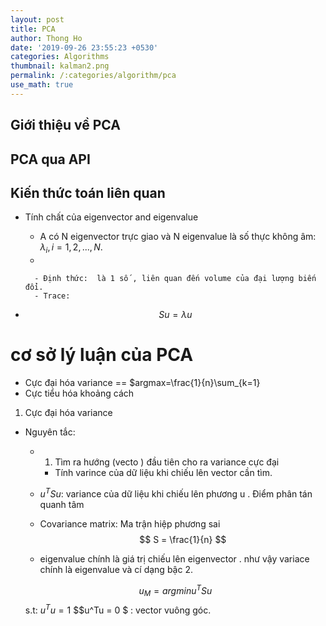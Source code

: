 ```yaml
---
layout: post
title: PCA
author: Thong Ho
date: '2019-09-26 23:55:23 +0530'
categories: Algorithms
thumbnail: kalman2.png
permalink: /:categories/algorithm/pca
use_math: true
---
```


## Giới thiệu về PCA


## PCA qua API 

## Kiến thức toán liên quan

- Tính chất của eigenvector and eigenvalue 
    - A có N eigenvector trực giao và N eigenvalue là số thực không âm: $\lambda_i, i = 1,2, ...,N$.
    - 

        - Định thức:  là 1 số , liên quan đến volume của đại lượng biến đổi.
        - Trace:

- $$Su = \lambda u$$


# cơ sở lý luận của PCA

-  Cực đại hóa variance == $argmax=\frac{1}{n}\sum_{k=1}
- Cực tiểu hóa khoảng cách
1. Cực đại hóa variance
- Nguyên tắc: 
    - 1) Tìm ra hướng  (vecto ) đầu tiên cho ra variance cực đại
        - Tính varince của dữ liệu khi chiếu lên vector cần tìm.


    - $u^TSu$:  variance của dữ liệu khi chiếu lên phương u . Điểm phân tán quanh tâm 
    - Covariance matrix: Ma trận hiệp phương sai
        $$ S = \frac{1}{n}  $$

    - eigenvalue chính là giá trị chiếu lên eigenvector . như vậy variace chính là eigenvalue và cí dạng bậc 2. 

    $$ u_M = argmin u^TSu$$
    s.t:  $u^Tu = 1$
    $$u^Tu = 0 $ : vector vuông góc.